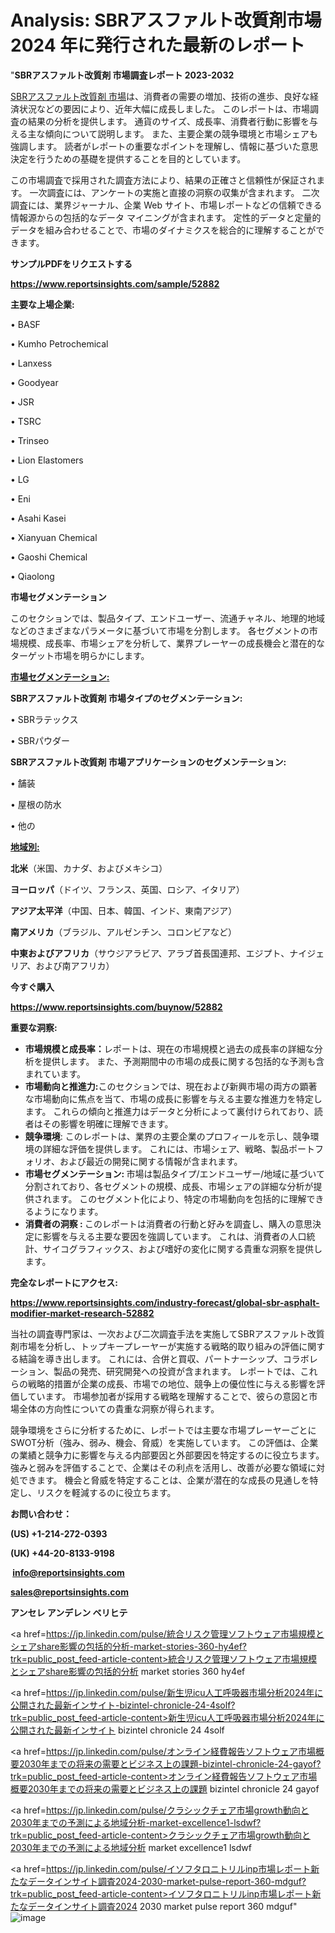 # Analysis: SBRアスファルト改質剤市場 2024 年に発行された最新のレポート

"<strong>SBRアスファルト改質剤 市場調査レポート 2023-2032</strong>

<a href=https://www.reportsinsights.com/sample/52882>SBRアスファルト改質剤 市場</a>は、消費者の需要の増加、技術の進歩、良好な経済状況などの要因により、近年大幅に成長しました。 このレポートは、市場調査の結果の分析を提供します。 通貨のサイズ、成長率、消費者行動に影響を与える主な傾向について説明します。 また、主要企業の競争環境と市場シェアも強調します。 読者がレポートの重要なポイントを理解し、情報に基づいた意思決定を行うための基礎を提供することを目的としています。

この市場調査で採用された調査方法により、結果の正確さと信頼性が保証されます。 一次調査には、アンケートの実施と直接の洞察の収集が含まれます。 二次調査には、業界ジャーナル、企業 Web サイト、市場レポートなどの信頼できる情報源からの包括的なデータ マイニングが含まれます。 定性的データと定量的データを組み合わせることで、市場のダイナミクスを総合的に理解することができます。

<strong><b>サンプルPDFをリクエストする</b></strong>

<a href=https://www.reportsinsights.com/sample/52882><strong><u>https://www.reportsinsights.com/sample/52882</u></strong></a>

<strong>主要な上場企業:</strong>

• BASF

• Kumho Petrochemical

• Lanxess

• Goodyear

• JSR

• TSRC

• Trinseo

• Lion Elastomers

• LG

• Eni

• Asahi Kasei

• Xianyuan Chemical

• Gaoshi Chemical

• Qiaolong

<strong>市場セグメンテーション</strong>

このセクションでは、製品タイプ、エンドユーザー、流通チャネル、地理的地域などのさまざまなパラメータに基づいて市場を分割します。 各セグメントの市場規模、成長率、市場シェアを分析して、業界プレーヤーの成長機会と潜在的なターゲット市場を明らかにします。

<strong><u>市場セグメンテーション</u></strong><strong><u>:</u></strong>

<strong>SBRアスファルト改質剤 市場タイプのセグメンテーション:</strong>

• SBRラテックス

• SBRパウダー

<strong>SBRアスファルト改質剤 市場アプリケーションのセグメンテーション:</strong>

• 舗装

• 屋根の防水

• 他の

<strong><u>地域別</u></strong><strong><u>:</u></strong>

<strong>北米</strong>（米国、カナダ、およびメキシコ）

<strong>ヨーロッパ</strong>（ドイツ、フランス、英国、ロシア、イタリア）

<strong>アジア太平洋</strong>（中国、日本、韓国、インド、東南アジア）

<strong>南アメリカ</strong>（ブラジル、アルゼンチン、コロンビアなど）

<strong>中東およびアフリカ</strong>（サウジアラビア、アラブ首長国連邦、エジプト、ナイジェリア、および南アフリカ）

<strong>今すぐ購入</strong>

<a href=https://www.reportsinsights.com/buynow/52882><strong><u>https://www.reportsinsights.com/buynow/52882</u></strong></a>

<strong>重要な洞察:</strong>
<ul>
  <li><strong>市場規模と成長率：</strong>レポートは、現在の市場規模と過去の成長率の詳細な分析を提供します。 また、予測期間中の市場の成長に関する包括的な予測も含まれています。</li>
  <li><strong>市場動向と推進力:</strong>このセクションでは、現在および新興市場の両方の顕著な市場動向に焦点を当て、市場の成長に影響を与える主要な推進力を特定します。 これらの傾向と推進力はデータと分析によって裏付けられており、読者はその影響を明確に理解できます。</li>
  <li><strong>競争環境</strong>: このレポートは、業界の主要企業のプロフィールを示し、競争環境の詳細な評価を提供します。 これには、市場シェア、戦略、製品ポートフォリオ、および最近の開発に関する情報が含まれます。</li>
  <li><strong>市場セグメンテーション: </strong>市場は製品タイプ/エンドユーザー/地域に基づいて分割されており、各セグメントの規模、成長、市場シェアの詳細な分析が提供されます。 このセグメント化により、特定の市場動向を包括的に理解できるようになります。</li>
  <li><strong>消費者の洞察 : </strong>このレポートは消費者の行動と好みを調査し、購入の意思決定に影響を与える主要な要因を強調しています。 これは、消費者の人口統計、サイコグラフィックス、および嗜好の変化に関する貴重な洞察を提供します。</li>
</ul>
<strong>完全なレポートにアクセス:</strong>

<a href=https://www.reportsinsights.com/industry-forecast/global-sbr-asphalt-modifier-market-research-52882><strong><u><b>https://www.reportsinsights.com/industry-forecast/global-sbr-asphalt-modifier-market-research-52882</b></u></strong></a>

当社の調査専門家は、一次および二次調査手法を実施してSBRアスファルト改質剤市場を分析し、トップキープレーヤーが実施する戦略的取り組みの評価に関する結論を導き出します。 これには、合併と買収、パートナーシップ、コラボレーション、製品の発売、研究開発への投資が含まれます。 レポートでは、これらの戦略的措置が企業の成長、市場での地位、競争上の優位性に与える影響を評価しています。 市場参加者が採用する戦略を理解することで、彼らの意図と市場全体の方向性についての貴重な洞察が得られます。

競争環境をさらに分析するために、レポートでは主要な市場プレーヤーごとにSWOT分析（強み、弱み、機会、脅威）を実施しています。 この評価は、企業の業績と競争力に影響を与える内部要因と外部要因を特定するのに役立ちます。 強みと弱みを評価することで、企業はその利点を活用し、改善が必要な領域に対処できます。 機会と脅威を特定することは、企業が潜在的な成長の見通しを特定し、リスクを軽減するのに役立ちます。

<strong>お問い合わせ：</strong>

<strong>(US) +1-214-272-0393</strong>

<strong>(UK) +44-20-8133-9198</strong>

<strong> </strong><a href=info@reportsinsights.com><strong><u>info@reportsinsights.com</u></strong></a>

<a href=sales@reportsinsights.com><strong><u>sales@reportsinsights.com</u></strong></a>

<strong>アンセレ アンデレン ベリヒテ</strong>

<a href=https://jp.linkedin.com/pulse/統合リスク管理ソフトウェア市場規模とシェアshare影響の包括的分析-market-stories-360-hy4ef?trk=public_post_feed-article-content>統合リスク管理ソフトウェア市場規模とシェアshare影響の包括的分析 market stories 360 hy4ef</a>

<a href=https://jp.linkedin.com/pulse/新生児icu人工呼吸器市場分析2024年に公開された最新インサイト-bizintel-chronicle-24-4solf?trk=public_post_feed-article-content>新生児icu人工呼吸器市場分析2024年に公開された最新インサイト bizintel chronicle 24 4solf</a>

<a href=https://jp.linkedin.com/pulse/オンライン経費報告ソフトウェア市場概要2030年までの将来の需要とビジネス上の課題-bizintel-chronicle-24-gayof?trk=public_post_feed-article-content>オンライン経費報告ソフトウェア市場概要2030年までの将来の需要とビジネス上の課題 bizintel chronicle 24 gayof</a>

<a href=https://jp.linkedin.com/pulse/クラシックチェア市場growth動向と2030年までの予測による地域分析-market-excellence1-lsdwf?trk=public_post_feed-article-content>クラシックチェア市場growth動向と2030年までの予測による地域分析 market excellence1 lsdwf</a>

<a href=https://jp.linkedin.com/pulse/イソフタロニトリルinp市場レポート新たなデータインサイト調査2024-2030-market-pulse-report-360-mdguf?trk=public_post_feed-article-content>イソフタロニトリルinp市場レポート新たなデータインサイト調査2024 2030 market pulse report 360 mdguf</a>"
![image](https://github.com/gayatrid12/RImarketgrowth/assets/158473851/78001b66-a26f-45d4-aa6e-50751c978bba)
